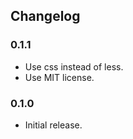 ## Changelog

### 0.1.1

* Use css instead of less.
* Use MIT license.

### 0.1.0

* Initial release.
